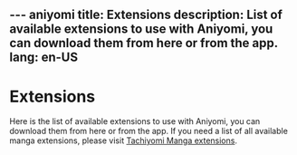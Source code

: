 --- aniyomi
title: Extensions
description: List of available extensions to use with Aniyomi, you can download them from here or from the app.
lang: en-US
---

# Extensions

Here is the list of available extensions to use with Aniyomi, you can download them from here or from the app. If you need a list of all available manga extensions, please visit [Tachiyomi Manga extensions](https://tachiyomi.org/extensions/).

<Extensions/>
